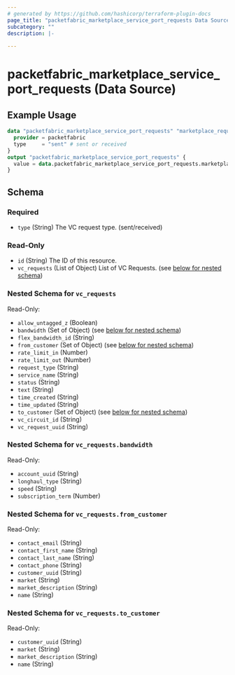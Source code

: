 ```yaml
---
# generated by https://github.com/hashicorp/terraform-plugin-docs
page_title: "packetfabric_marketplace_service_port_requests Data Source - terraform-provider-packetfabric"
subcategory: ""
description: |-
  
---
```


# packetfabric_marketplace_service_port_requests (Data Source)



## Example Usage

```terraform
data "packetfabric_marketplace_service_port_requests" "marketplace_requests" {
  provider = packetfabric
  type     = "sent" # sent or received
}
output "packetfabric_marketplace_service_port_requests" {
  value = data.packetfabric_marketplace_service_port_requests.marketplace_requests
}
```

<!-- schema generated by tfplugindocs -->
## Schema

### Required

- `type` (String) The VC request type. (sent/received)

### Read-Only

- `id` (String) The ID of this resource.
- `vc_requests` (List of Object) List of VC Requests. (see [below for nested schema](#nestedatt--vc_requests))

<a id="nestedatt--vc_requests"></a>
### Nested Schema for `vc_requests`

Read-Only:

- `allow_untagged_z` (Boolean)
- `bandwidth` (Set of Object) (see [below for nested schema](#nestedobjatt--vc_requests--bandwidth))
- `flex_bandwidth_id` (String)
- `from_customer` (Set of Object) (see [below for nested schema](#nestedobjatt--vc_requests--from_customer))
- `rate_limit_in` (Number)
- `rate_limit_out` (Number)
- `request_type` (String)
- `service_name` (String)
- `status` (String)
- `text` (String)
- `time_created` (String)
- `time_updated` (String)
- `to_customer` (Set of Object) (see [below for nested schema](#nestedobjatt--vc_requests--to_customer))
- `vc_circuit_id` (String)
- `vc_request_uuid` (String)

<a id="nestedobjatt--vc_requests--bandwidth"></a>
### Nested Schema for `vc_requests.bandwidth`

Read-Only:

- `account_uuid` (String)
- `longhaul_type` (String)
- `speed` (String)
- `subscription_term` (Number)


<a id="nestedobjatt--vc_requests--from_customer"></a>
### Nested Schema for `vc_requests.from_customer`

Read-Only:

- `contact_email` (String)
- `contact_first_name` (String)
- `contact_last_name` (String)
- `contact_phone` (String)
- `customer_uuid` (String)
- `market` (String)
- `market_description` (String)
- `name` (String)


<a id="nestedobjatt--vc_requests--to_customer"></a>
### Nested Schema for `vc_requests.to_customer`

Read-Only:

- `customer_uuid` (String)
- `market` (String)
- `market_description` (String)
- `name` (String)



